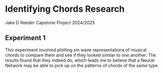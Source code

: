 # Identifying Chords Research
Jake D Reeder Capstone Project 2024/2025

## Experiment 1
 This experiment involved plotting sin wave representations of musical chords to compare them and see if they looked similar to one another. The results found that they indeed do, which leads me to believe that a Neural Network may be able to pick up on the patterns of chords of the same type.
